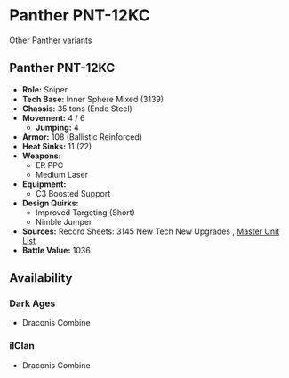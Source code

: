 # Panther PNT-12KC 

[Other Panther variants](../panther.md) 

## Panther PNT-12KC 

- **Role:** Sniper 
- **Tech Base:** Inner Sphere Mixed (3139) 
- **Chassis:** 35 tons (Endo Steel) 
- **Movement:** 4 / 6 
  - **Jumping:** 4 
- **Armor:** 108 (Ballistic Reinforced) 
- **Heat Sinks:** 11 (22) 
- **Weapons:** 
  - ER PPC 
  - Medium Laser 
- **Equipment:** 
  - C3 Boosted Support 
- **Design Quirks:** 
  - Improved Targeting (Short) 
  - Nimble Jumper 
- **Sources:** Record Sheets: 3145 New Tech New Upgrades , [Master Unit List](http://masterunitlist.info/Unit/Details/6923) 
- **Battle Value:** 1036 

## Availability 

### Dark Ages 

- Draconis Combine 

### ilClan 

- Draconis Combine 

